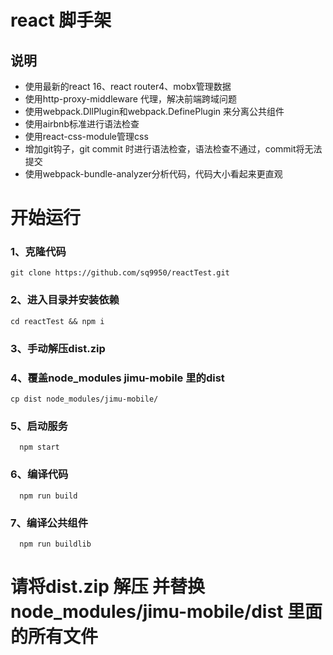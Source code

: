 # react 脚手架
## 说明
* 使用最新的react 16、react router4、mobx管理数据
* 使用http-proxy-middleware 代理，解决前端跨域问题
* 使用webpack.DllPlugin和webpack.DefinePlugin 来分离公共组件
* 使用airbnb标准进行语法检查
* 使用react-css-module管理css
* 增加git钩子，git commit 时进行语法检查，语法检查不通过，commit将无法提交
* 使用webpack-bundle-analyzer分析代码，代码大小看起来更直观
# 开始运行
### 1、克隆代码
```
git clone https://github.com/sq9950/reactTest.git
```
### 2、进入目录并安装依赖
```
cd reactTest && npm i
```
### 3、手动解压dist.zip
### 4、覆盖node_modules jimu-mobile 里的dist
```
cp dist node_modules/jimu-mobile/
```
### 5、启动服务
```
  npm start
```
### 6、编译代码
```
  npm run build
```
### 7、编译公共组件
```
  npm run buildlib
```
# 请将dist.zip 解压 并替换 node_modules/jimu-mobile/dist 里面的所有文件
